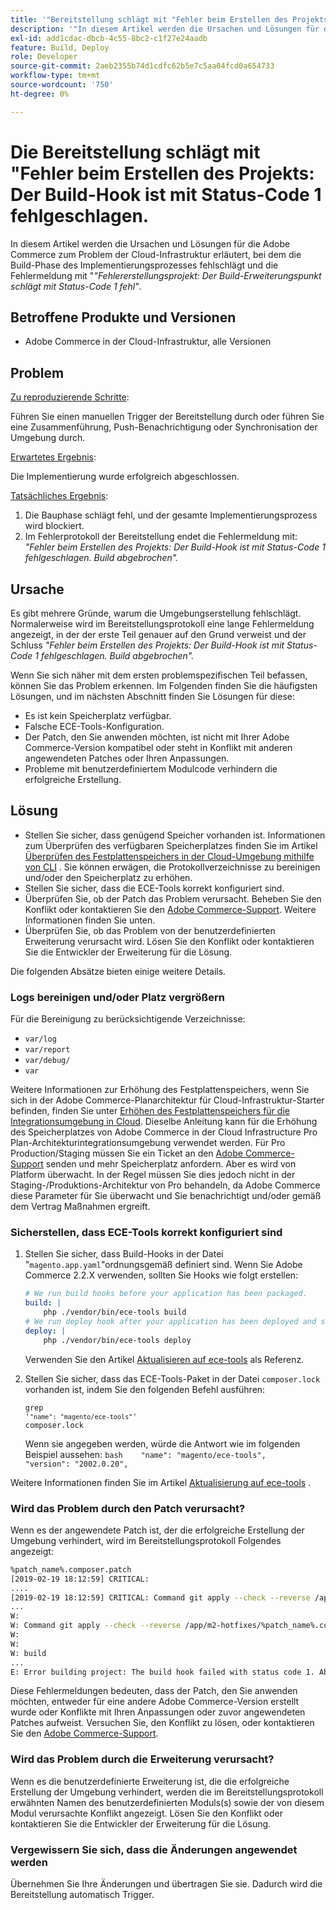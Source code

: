 ```yaml
---
title: '"Bereitstellung schlägt mit "Fehler beim Erstellen des Projekts: Der Build-Hook ist mit Status-Code 1 fehlgeschlagen"'
description: '"In diesem Artikel werden die Ursachen und Lösungen für die Adobe Commerce im Zusammenhang mit Cloud-Infrastrukturproblemen erläutert, bei denen die Build-Phase des Implementierungsprozesses fehlschlägt, und die Fehlermeldung wird wie folgt zusammengefasst: *"Fehler beim Erstellen des Projekts: Der Build-Erweiterungspunkt ist mit Status-Code 1 fehlgeschlagen"*."'
exl-id: add1cdac-dbcb-4c55-8bc2-c1f27e24aadb
feature: Build, Deploy
role: Developer
source-git-commit: 2aeb2355b74d1cdfc62b5e7c5aa04fcd0a654733
workflow-type: tm+mt
source-wordcount: '750'
ht-degree: 0%

---
```


# Die Bereitstellung schlägt mit &quot;Fehler beim Erstellen des Projekts: Der Build-Hook ist mit Status-Code 1 fehlgeschlagen.

In diesem Artikel werden die Ursachen und Lösungen für die Adobe Commerce zum Problem der Cloud-Infrastruktur erläutert, bei dem die Build-Phase des Implementierungsprozesses fehlschlägt und die Fehlermeldung mit &quot;*&quot;Fehlererstellungsprojekt: Der Build-Erweiterungspunkt schlägt mit Status-Code 1 fehl&quot;*.

## Betroffene Produkte und Versionen

* Adobe Commerce in der Cloud-Infrastruktur, alle Versionen

## Problem

<u>Zu reproduzierende Schritte</u>:

Führen Sie einen manuellen Trigger der Bereitstellung durch oder führen Sie eine Zusammenführung, Push-Benachrichtigung oder Synchronisation der Umgebung durch.

<u>Erwartetes Ergebnis</u>:

Die Implementierung wurde erfolgreich abgeschlossen.

<u>Tatsächliches Ergebnis</u>:

1. Die Bauphase schlägt fehl, und der gesamte Implementierungsprozess wird blockiert.
1. Im Fehlerprotokoll der Bereitstellung endet die Fehlermeldung mit: *&quot;Fehler beim Erstellen des Projekts: Der Build-Hook ist mit Status-Code 1 fehlgeschlagen. Build abgebrochen&quot;.*

## Ursache

Es gibt mehrere Gründe, warum die Umgebungserstellung fehlschlägt. Normalerweise wird im Bereitstellungsprotokoll eine lange Fehlermeldung angezeigt, in der der erste Teil genauer auf den Grund verweist und der Schluss *&quot;Fehler beim Erstellen des Projekts: Der Build-Hook ist mit Status-Code 1 fehlgeschlagen. Build abgebrochen&quot;.*

Wenn Sie sich näher mit dem ersten problemspezifischen Teil befassen, können Sie das Problem erkennen. Im Folgenden finden Sie die häufigsten Lösungen, und im nächsten Abschnitt finden Sie Lösungen für diese:

* Es ist kein Speicherplatz verfügbar.
* Falsche ECE-Tools-Konfiguration.
* Der Patch, den Sie anwenden möchten, ist nicht mit Ihrer Adobe Commerce-Version kompatibel oder steht in Konflikt mit anderen angewendeten Patches oder Ihren Anpassungen.
* Probleme mit benutzerdefiniertem Modulcode verhindern die erfolgreiche Erstellung.

## Lösung

* Stellen Sie sicher, dass genügend Speicher vorhanden ist. Informationen zum Überprüfen des verfügbaren Speicherplatzes finden Sie im Artikel [Überprüfen des Festplattenspeichers in der Cloud-Umgebung mithilfe von CLI](/help/how-to/general/check-disk-space-on-cloud-environment-using-cli.md) . Sie können erwägen, die Protokollverzeichnisse zu bereinigen und/oder den Speicherplatz zu erhöhen.
* Stellen Sie sicher, dass die ECE-Tools korrekt konfiguriert sind.
* Überprüfen Sie, ob der Patch das Problem verursacht. Beheben Sie den Konflikt oder kontaktieren Sie den [Adobe Commerce-Support](/help/help-center-guide/help-center/magento-help-center-user-guide.md#submit-ticket). Weitere Informationen finden Sie unten.
* Überprüfen Sie, ob das Problem von der benutzerdefinierten Erweiterung verursacht wird. Lösen Sie den Konflikt oder kontaktieren Sie die Entwickler der Erweiterung für die Lösung.

Die folgenden Absätze bieten einige weitere Details.

### Logs bereinigen und/oder Platz vergrößern

Für die Bereinigung zu berücksichtigende Verzeichnisse:

* `var/log`
* `var/report`
* `var/debug/`
* `var`

Weitere Informationen zur Erhöhung des Festplattenspeichers, wenn Sie sich in der Adobe Commerce-Planarchitektur für Cloud-Infrastruktur-Starter befinden, finden Sie unter [Erhöhen des Festplattenspeichers für die Integrationsumgebung in Cloud](/help/how-to/general/increase-disk-space-for-integration-environment-on-cloud.md). Dieselbe Anleitung kann für die Erhöhung des Speicherplatzes von Adobe Commerce in der Cloud Infrastructure Pro Plan-Architekturintegrationsumgebung verwendet werden. Für Pro Production/Staging müssen Sie ein Ticket an den [Adobe Commerce-Support](/help/help-center-guide/help-center/magento-help-center-user-guide.md#submit-ticket) senden und mehr Speicherplatz anfordern. Aber es wird von Platform überwacht. In der Regel müssen Sie dies jedoch nicht in der Staging-/Produktions-Architektur von Pro behandeln, da Adobe Commerce diese Parameter für Sie überwacht und Sie benachrichtigt und/oder gemäß dem Vertrag Maßnahmen ergreift.

### Sicherstellen, dass ECE-Tools korrekt konfiguriert sind

1. Stellen Sie sicher, dass Build-Hooks in der Datei &quot;`magento.app.yaml`&quot;ordnungsgemäß definiert sind. Wenn Sie Adobe Commerce 2.2.X verwenden, sollten Sie Hooks wie folgt erstellen:

   ```yaml
   # We run build hooks before your application has been packaged.
   build: |
       php ./vendor/bin/ece-tools build
   # We run deploy hook after your application has been deployed and started.
   deploy: |
       php ./vendor/bin/ece-tools deploy
   ```

   Verwenden Sie den Artikel [Aktualisieren auf ece-tools](https://experienceleague.adobe.com/en/docs/commerce-cloud-service/user-guide/dev-tools/ece-tools/install-package) als Referenz.

1. Stellen Sie sicher, dass das ECE-Tools-Paket in der Datei `composer.lock` vorhanden ist, indem Sie den folgenden Befehl ausführen:    <pre><code class="language-bash">grep &#39;<code class="language-yaml">&quot;name&quot;: &quot;magento/ece-tools&quot;</code>&#39; composer.lock</code></pre>    Wenn sie angegeben werden, würde die Antwort wie im folgenden Beispiel aussehen:    ```bash    "name": "magento/ece-tools",    "version": "2002.0.20",    ```

Weitere Informationen finden Sie im Artikel [Aktualisierung auf ece-tools](https://experienceleague.adobe.com/en/docs/commerce-cloud-service/user-guide/dev-tools/ece-tools/install-package) .

### Wird das Problem durch den Patch verursacht?

Wenn es der angewendete Patch ist, der die erfolgreiche Erstellung der Umgebung verhindert, wird im Bereitstellungsprotokoll Folgendes angezeigt:

```bash
%patch_name%.composer.patch
[2019-02-19 18:12:59] CRITICAL:
....
[2019-02-19 18:12:59] CRITICAL: Command git apply --check --reverse /app/m2-hotfixes/%patch_name%.composer.patch returned code 1
...
W:
W: Command git apply --check --reverse /app/m2-hotfixes/%patch_name%.composer.patch returned code 1
W:
W:
W: build
...
E: Error building project: The build hook failed with status code 1. Aborted build.
```

Diese Fehlermeldungen bedeuten, dass der Patch, den Sie anwenden möchten, entweder für eine andere Adobe Commerce-Version erstellt wurde oder Konflikte mit Ihren Anpassungen oder zuvor angewendeten Patches aufweist. Versuchen Sie, den Konflikt zu lösen, oder kontaktieren Sie den [Adobe Commerce-Support](/help/help-center-guide/help-center/magento-help-center-user-guide.md#submit-ticket).

### Wird das Problem durch die Erweiterung verursacht?

Wenn es die benutzerdefinierte Erweiterung ist, die die erfolgreiche Erstellung der Umgebung verhindert, werden die im Bereitstellungsprotokoll erwähnten Namen des benutzerdefinierten Moduls(s) sowie der von diesem Modul verursachte Konflikt angezeigt. Lösen Sie den Konflikt oder kontaktieren Sie die Entwickler der Erweiterung für die Lösung.

### Vergewissern Sie sich, dass die Änderungen angewendet werden

Übernehmen Sie Ihre Änderungen und übertragen Sie sie. Dadurch wird die Bereitstellung automatisch Trigger.
